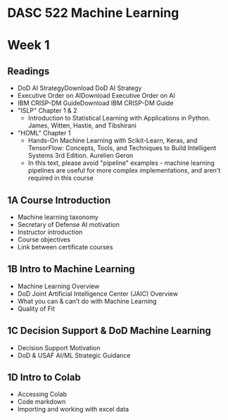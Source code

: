 # DASC 522 Machine Learning

# Week 1
## Readings
* DoD AI StrategyDownload DoD AI Strategy
* Executive Order on AIDownload Executive Order on AI
* IBM CRISP-DM GuideDownload IBM CRISP-DM Guide
* "ISLP" Chapter 1 & 2
    * Introduction to Statistical Learning with Applications in Python. James, Witten, Hastie, and Tibshirani 
* "HOML" Chapter 1
    * Hands-On Machine Learning with Scikit-Learn, Keras, and TensorFlow: Concepts, Tools, and Techniques to Build Intelligent Systems 3rd Edition. Aurelien Geron
    * In this text, please avoid "pipeline" examples - machine learning pipelines are useful for more complex implementations, and aren't required in this course

## 1A Course Introduction
* Machine learning taxonomy
* Secretary of Defense AI motivation
* Instructor introduction
* Course objectives
* Link between certificate courses


## 1B Intro to Machine Learning
* Machine Learning Overview
* DoD Joint Artificial Intelligence Center (JAIC) Overview
* What you can & can’t do with Machine Learning
* Quality of Fit


## 1C Decision Support & DoD Machine Learning
* Decision Support Motivation
* DoD & USAF AI/ML Strategic Guidance


## 1D Intro to Colab
* Accessing Colab
* Code markdown
* Importing and working with excel data

